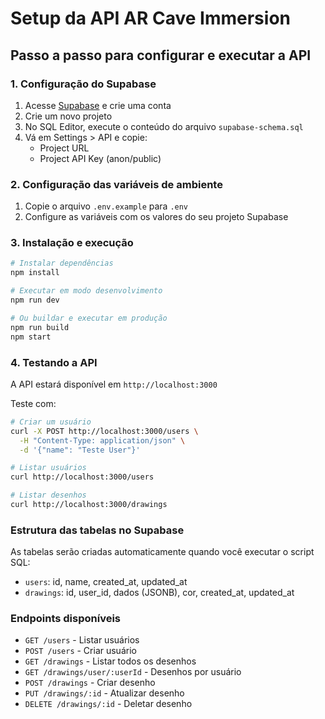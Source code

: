 # Setup da API AR Cave Immersion

## Passo a passo para configurar e executar a API

### 1. Configuração do Supabase

1. Acesse [Supabase](https://supabase.com) e crie uma conta
2. Crie um novo projeto
3. No SQL Editor, execute o conteúdo do arquivo `supabase-schema.sql`
4. Vá em Settings > API e copie:
   - Project URL
   - Project API Key (anon/public)

### 2. Configuração das variáveis de ambiente

1. Copie o arquivo `.env.example` para `.env`
2. Configure as variáveis com os valores do seu projeto Supabase

### 3. Instalação e execução

```bash
# Instalar dependências
npm install

# Executar em modo desenvolvimento
npm run dev

# Ou buildar e executar em produção
npm run build
npm start
```

### 4. Testando a API

A API estará disponível em `http://localhost:3000`

Teste com:
```bash
# Criar um usuário
curl -X POST http://localhost:3000/users \
  -H "Content-Type: application/json" \
  -d '{"name": "Teste User"}'

# Listar usuários
curl http://localhost:3000/users

# Listar desenhos
curl http://localhost:3000/drawings
```

### Estrutura das tabelas no Supabase

As tabelas serão criadas automaticamente quando você executar o script SQL:

- `users`: id, name, created_at, updated_at
- `drawings`: id, user_id, dados (JSONB), cor, created_at, updated_at

### Endpoints disponíveis

- `GET /users` - Listar usuários
- `POST /users` - Criar usuário
- `GET /drawings` - Listar todos os desenhos
- `GET /drawings/user/:userId` - Desenhos por usuário
- `POST /drawings` - Criar desenho
- `PUT /drawings/:id` - Atualizar desenho
- `DELETE /drawings/:id` - Deletar desenho
